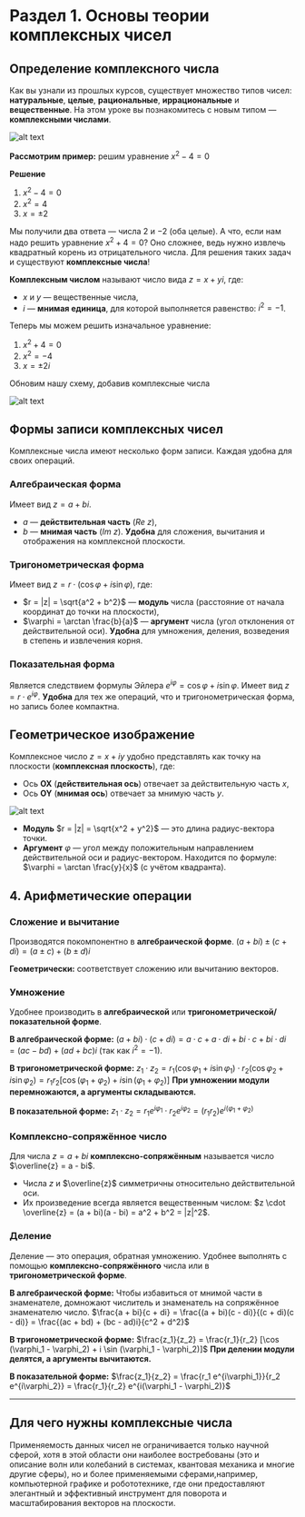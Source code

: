
# Раздел 1. Основы теории комплексных чисел

## Определение комплексного числа

Как вы узнали из прошлых курсов, существует множество типов чисел: **натуральные**, **целые**, **рациональные**, **иррациональные** и **вещественные**. На этом уроке вы познакомитесь с новым типом — **комплексными числами**.

![alt text](/IT-college/Higher%20mathematics/images/lesson_1/11.png)

**Рассмотрим пример:** решим уравнение $x^2 - 4 = 0$

**Решение**
1.  $x^2 - 4 = 0$
2.  $x^2 = 4$
3.  $x = \pm 2$

Мы получили два ответа — числа $2$ и $-2$ (оба целые). А что, если нам надо решить уравнение $x^2 + 4 = 0$? Оно сложнее, ведь нужно извлечь квадратный корень из отрицательного числа. Для решения таких задач и существуют **комплексные числа**!

**Комплексным числом** называют число вида $z = x + yi$, где:
-   $x$ и $y$ — вещественные числа,
-   $i$ — **мнимая единица**, для которой выполняется равенство: $i^2 = -1$.

Теперь мы можем решить изначальное уравнение:
1.  $x^2 + 4 = 0$
2.  $x^2 = -4$
3.  $x = \pm 2i$

Обновим нашу схему, добавив комплексные числа

![alt text](/IT-college/Higher%20mathematics/images/lesson_1/12.png)


## Формы записи комплексных чисел

Комплексные числа имеют несколько форм записи. Каждая удобна для своих операций.

### **Алгебраическая форма**
Имеет вид $z = a + bi$.
-   $a$ — **действительная часть** ($Re\ z$),
-   $b$ — **мнимая часть** ($Im\ z$).
**Удобна** для сложения, вычитания и отображения на комплексной плоскости.

### **Тригонометрическая форма**
Имеет вид $z = r \cdot (\cos \varphi + i \sin \varphi)$, где:
-   $r = |z| = \sqrt{a^2 + b^2}$ — **модуль** числа (расстояние от начала координат до точки на плоскости),
-   $\varphi = \arctan \frac{b}{a}$ — **аргумент** числа (угол отклонения от действительной оси).
**Удобна** для умножения, деления, возведения в степень и извлечения корня.

### **Показательная форма**
Является следствием формулы Эйлера $e^{i\varphi} = \cos \varphi + i \sin \varphi$.
Имеет вид $z = r \cdot e^{i\varphi}$.
**Удобна** для тех же операций, что и тригонометрическая форма, но запись более компактна.


## Геометрическое изображение

Комплексное число $z = x + iy$ удобно представлять как точку на плоскости (**комплексная плоскость**), где:
-   Ось **OX** (**действительная ось**) отвечает за действительную часть $x$,
-   Ось **OY** (**мнимая ось**) отвечает за мнимую часть $y$.

![alt text](/IT-college/Higher%20mathematics/images/lesson_1/13.png)

-   **Модуль** $r = |z| = \sqrt{x^2 + y^2}$ — это длина радиус-вектора точки.
-   **Аргумент** $\varphi$ — угол между положительным направлением действительной оси и радиус-вектором. Находится по формуле: $\varphi = \arctan \frac{y}{x}$ (с учётом квадранта).

## 4. Арифметические операции

### **Сложение и вычитание**
Производятся покомпонентно в **алгебраической форме**.
$(a + bi) \pm (c + di) = (a \pm c) + (b \pm d)i$

**Геометрически:** соответствует сложению или вычитанию векторов.

### **Умножение**
Удобнее производить в **алгебраической** или **тригонометрической/показательной форме**.

**В алгебраической форме:**
$(a + bi) \cdot (c + di) = a \cdot c + a \cdot di + bi \cdot c + bi \cdot di = (ac - bd) + (ad + bc)i$
(так как $i^2 = -1$).

**В тригонометрической форме:**
$z_1 \cdot z_2 = r_1 (\cos \varphi_1 + i \sin \varphi_1) \cdot r_2 (\cos \varphi_2 + i \sin \varphi_2) = r_1 r_2 [\cos (\varphi_1 + \varphi_2) + i \sin (\varphi_1 + \varphi_2)]$
**При умножении модули перемножаются, а аргументы складываются.**

**В показательной форме:**
$z_1 \cdot z_2 = r_1 e^{i\varphi_1} \cdot r_2 e^{i\varphi_2} = (r_1 r_2) e^{i(\varphi_1 + \varphi_2)}$

### **Комплексно-сопряжённое число**
Для числа $z = a + bi$ **комплексно-сопряжённым** называется число $\overline{z} = a - bi$.
-   Числа $z$ и $\overline{z}$ симметричны относительно действительной оси.
-   Их произведение всегда является вещественным числом: $z \cdot \overline{z} = (a + bi)(a - bi) = a^2 + b^2 = |z|^2$.

### **Деление**
Деление — это операция, обратная умножению. Удобнее выполнять с помощью **комплексно-сопряжённого** числа или в **тригонометрической форме**.

**В алгебраической форме:**
Чтобы избавиться от мнимой части в знаменателе, домножают числитель и знаменатель на сопряжённое знаменателю число.
$\frac{a + bi}{c + di} = \frac{(a + bi)(c - di)}{(c + di)(c - di)} = \frac{(ac + bd) + (bc - ad)i}{c^2 + d^2}$

**В тригонометрической форме:**
$\frac{z_1}{z_2} = \frac{r_1}{r_2} [\cos (\varphi_1 - \varphi_2) + i \sin (\varphi_1 - \varphi_2)]$
**При делении модули делятся, а аргументы вычитаются.**

**В показательной форме:**
$\frac{z_1}{z_2} = \frac{r_1 e^{i\varphi_1}}{r_2 e^{i\varphi_2}} = \frac{r_1}{r_2} e^{i(\varphi_1 - \varphi_2)}$

---

## Для чего нужны комплексные числа
Применяемость данных чисел не ограничивается только научной сферой, хотя в этой области они наиболее востребованы (это и описание волн или колебаний в системах, квантовая механика и многие другие сферы), но и более применяемыми сферами,например, компьютерной графике и робототехнике, где они предоставляют элегантный и эффективный инструмент для поворота и масштабирования векторов на плоскости.